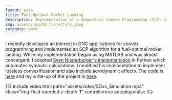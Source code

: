 ```yaml
---
layout: page
title: Fuel-Optimal Rocket Landing
description: Implementation of a Sequential Convex Programming (SCP) algorithm for fuel-optimal rocket landing. 
img: assets/img/3d_trajectory.jpeg
category: work
---
```

I recently developed an interest in GNC applications for convex programming and implemented an SCP algorithm for a fuel-optimal rocket landing. While my implementation began using MATLAB and was almost convergent, I adopted <a href="https://github.com/EmbersArc/SCvx">Sven Niederberger's implementation</a> in Python which automates symbolic calculations. I modified his implmentation to implement lossless convexification and also include aerodynamic effects. The code is <a href="https://github.com/apark2459/SCP_python?tab=readme-ov-file">here</a> and my write-up of the project is <a href="https://jinhyunpark2459.github.io/assets/pdf/SCP_for_Fuel_Optimal_Rocket_Landing">here</a>.

<div class="row mt-3">
    <div class="col-sm mt-3 mt-md-0">
        {% include video.html path="assets/video/SCvx_Simulation.mp4" class="img-fluid rounded z-depth-1" controls=true autoplay=false %}
    </div>
</div>